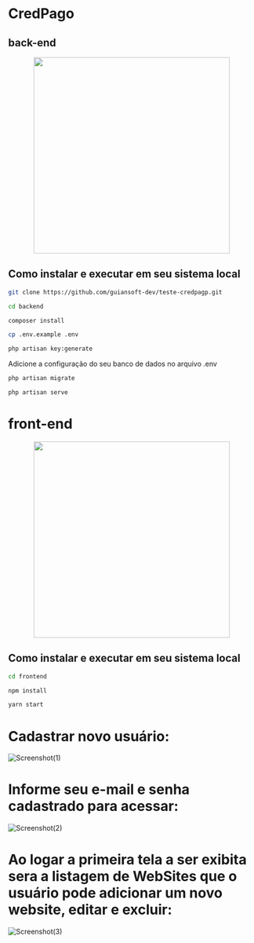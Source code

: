 # CredPago



## back-end
<p align="center"><a href="https://laravel.com" target="_blank"><img src="https://raw.githubusercontent.com/laravel/art/master/logo-lockup/5%20SVG/2%20CMYK/1%20Full%20Color/laravel-logolockup-cmyk-red.svg" width="400"></a></p>

## Como instalar e executar em seu sistema local

```bash
git clone https://github.com/guiansoft-dev/teste-credpagp.git
```

```bash
cd backend
```

```bash
composer install
```

```bash
cp .env.example .env
```

```bash
php artisan key:generate
```

Adicione a configuração do seu banco de dados no arquivo .env

```bash
php artisan migrate
```

```bash
php artisan serve
```

# front-end
<p align="center"><a href="https://laravel.com" target="_blank"><img src="https://user-images.githubusercontent.com/59266968/136734766-dae4cf38-251c-418c-a46c-86f7d6e7ace1.jpeg" width="400"></a></p>

## Como instalar e executar em seu sistema local

```bash
cd frontend
```

```bash
npm install
```

```bash
yarn start
```

# Cadastrar novo usuário:
![Screenshot(1)](https://user-images.githubusercontent.com/59266968/136733610-a5b97a32-facd-428b-aadc-e6dd903029d2.png)

# Informe seu e-mail e senha cadastrado para acessar:
![Screenshot(2)](https://user-images.githubusercontent.com/59266968/136733749-4af28cfc-d032-4326-9584-f1ba0f8bcdf4.png)

# Ao logar a primeira tela a ser exibita sera a listagem de WebSites que o usuário pode adicionar um novo website, editar e excluir:
![Screenshot(3)](https://user-images.githubusercontent.com/59266968/136733901-651c5e42-422e-440f-a64a-7e19938a5662.png)
